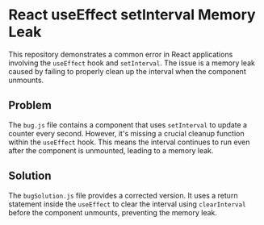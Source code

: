 # React useEffect setInterval Memory Leak

This repository demonstrates a common error in React applications involving the `useEffect` hook and `setInterval`.  The issue is a memory leak caused by failing to properly clean up the interval when the component unmounts.

## Problem

The `bug.js` file contains a component that uses `setInterval` to update a counter every second.  However, it's missing a crucial cleanup function within the `useEffect` hook. This means the interval continues to run even after the component is unmounted, leading to a memory leak.

## Solution

The `bugSolution.js` file provides a corrected version.  It uses a return statement inside the `useEffect` to clear the interval using `clearInterval` before the component unmounts, preventing the memory leak.